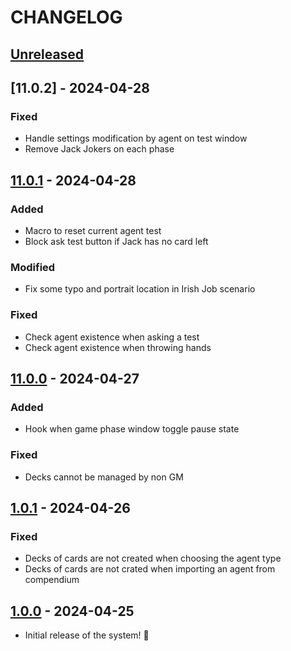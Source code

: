 # CHANGELOG

## [Unreleased]

## [11.0.2] - 2024-04-28

### Fixed

- Handle settings modification by agent on test window
- Remove Jack Jokers on each phase

## [11.0.1] - 2024-04-28

### Added

- Macro to reset current agent test
- Block ask test button if Jack has no card left

### Modified

- Fix some typo and portrait location in Irish Job scenario

### Fixed

- Check agent existence when asking a test
- Check agent existence when throwing hands

## [11.0.0] - 2024-04-27

### Added

- Hook when game phase window toggle pause state

### Fixed

- Decks cannot be managed by non GM

## [1.0.1] - 2024-04-26

### Fixed

- Decks of cards are not created when choosing the agent type
- Decks of cards are not crated when importing an agent from compendium

## [1.0.0] - 2024-04-25

- Initial release of the system! 🚀

[Unreleased]: https://github.com/DjLeChuck/foundryvtt-system-the-heist/compare/11.0.1...main

[11.0.1]: https://github.com/DjLeChuck/foundryvtt-system-the-heist/compare/11.0.0...11.0.1

[11.0.0]: https://github.com/DjLeChuck/foundryvtt-system-the-heist/compare/1.0.1...11.0.0

[1.0.1]: https://github.com/DjLeChuck/foundryvtt-system-the-heist/compare/1.0.0...1.0.1

[1.0.0]: https://github.com/DjLeChuck/foundryvtt-system-the-heist/releases/tag/1.0.0
